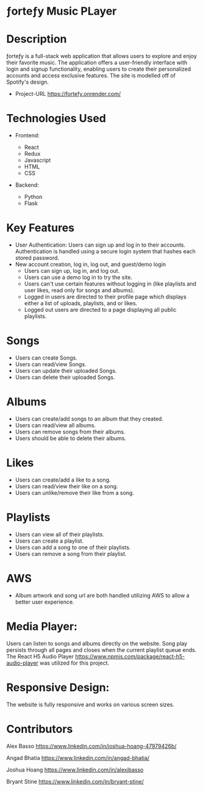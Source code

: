 # ƒorteƒy Music PLayer

# Description
ƒorteƒy is a full-stack web application that allows users to explore and enjoy their favorite music. The application offers a user-friendly interface with login and signup functionality, enabling users to create their personalized accounts and access exclusive features. The site is modelled off of Spotify's design.
- Project-URL https://fortefy.onrender.com/
# Technologies Used
- Frontend:
    - React
    - Redux
    - Javascript
    - HTML
    - CSS

- Backend:
    - Python
    - Flask
# Key Features
- User Authentication:
Users can sign up and log in to their accounts.
Authentication is handled using a secure login system that hashes each stored password.
- New account creation, log in, log out, and guest/demo login
  - Users can sign up, log in, and log out.
  - Users can use a demo log in to try the site.
  - Users can't use certain features without logging in (like playlists and user likes, read only for songs and albums).
  - Logged in users are directed to their profile page which displays either a list of uploads, playlists, and or likes.
  - Logged out users are directed to a page displaying all public playlists.
    
# Songs
  - Users can create Songs.
  - Users can read/view Songs.
  - Users can update their uploaded Songs.
  - Users can delete their uploaded Songs.
    
# Albums
  - Users can create/add songs to an album that they created.
  - Users can read/view all albums.
  - Users can remove songs from their albums.
  - Users should be able to delete their albums.
    
# Likes
  - Users can create/add a like to a song.
  - Users can read/view their like on a song.
  - Users can unlike/remove their like from a song.
    
# Playlists
  - Users can view all of their playlists.
  - Users can create a playlist.
  - Users can add a song to one of their playlists.
  - Users can remove a song from their playlist.

# AWS
  - Album artwork and song url are both handled utilizing AWS to allow a better user experience. 

# Media Player:

Users can listen to songs and albums directly on the website. Song play persists through all pages and closes when the current playlist queue ends.
The React H5 Audio Player https://www.npmjs.com/package/react-h5-audio-player was utilized for this project.

# Responsive Design:

The website is fully responsive and works on various screen sizes.


# Contributors
Alex Basso
https://www.linkedin.com/in/joshua-hoang-47979426b/

Angad Bhatia
https://www.linkedin.com/in/angad-bhatia/

Joshua Hoang
https://www.linkedin.com/in/alexjbasso

Bryant Stine
https://www.linkedin.com/in/bryant-stine/
